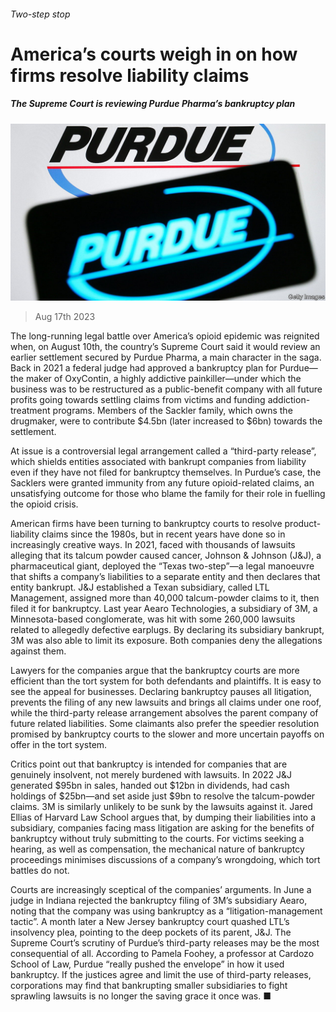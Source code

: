 ###### Two-step stop

# America’s courts weigh in on how firms resolve liability claims 

##### The Supreme Court is reviewing Purdue Pharma’s bankruptcy plan 

![image](images/20230819_WBP506.jpg) 

> Aug 17th 2023 

The long-running legal battle over America’s opioid epidemic was reignited when, on August 10th, the country’s Supreme Court said it would review an earlier settlement secured by Purdue Pharma, a main character in the saga. Back in 2021 a federal judge had approved a bankruptcy plan for Purdue—the maker of OxyContin, a highly addictive painkiller—under which the business was to be restructured as a public-benefit company with all future profits going towards settling claims from victims and funding addiction-treatment programs. Members of the Sackler family, which owns the drugmaker, were to contribute $4.5bn (later increased to $6bn) towards the settlement.

At issue is a controversial legal arrangement called a “third-party release”, which shields entities associated with bankrupt companies from liability even if they have not filed for bankruptcy themselves. In Purdue’s case, the Sacklers were granted immunity from any future opioid-related claims, an unsatisfying outcome for those who blame the family for their role in fuelling the opioid crisis.

American firms have been turning to bankruptcy courts to resolve product-liability claims since the 1980s, but in recent years have done so in increasingly creative ways. In 2021, faced with thousands of lawsuits alleging that its talcum powder caused cancer, Johnson &amp; Johnson (J&amp;J), a pharmaceutical giant, deployed the “Texas two-step”—a legal manoeuvre that shifts a company’s liabilities to a separate entity and then declares that entity bankrupt. J&amp;J established a Texan subsidiary, called LTL Management, assigned more than 40,000 talcum-powder claims to it, then filed it for bankruptcy. Last year Aearo Technologies, a subsidiary of 3M, a Minnesota-based conglomerate, was hit with some 260,000 lawsuits related to allegedly defective earplugs. By declaring its subsidiary bankrupt, 3M was also able to limit its exposure. Both companies deny the allegations against them.

Lawyers for the companies argue that the bankruptcy courts are more efficient than the tort system for both defendants and plaintiffs. It is easy to see the appeal for businesses. Declaring bankruptcy pauses all litigation, prevents the filing of any new lawsuits and brings all claims under one roof, while the third-party release arrangement absolves the parent company of future related liabilities. Some claimants also prefer the speedier resolution promised by bankruptcy courts to the slower and more uncertain payoffs on offer in the tort system.

Critics point out that bankruptcy is intended for companies that are genuinely insolvent, not merely burdened with lawsuits. In 2022 J&amp;J generated $95bn in sales, handed out $12bn in dividends, had cash holdings of $25bn—and set aside just $9bn to resolve the talcum-powder claims. 3M is similarly unlikely to be sunk by the lawsuits against it. Jared Ellias of Harvard Law School argues that, by dumping their liabilities into a subsidiary, companies facing mass litigation are asking for the benefits of bankruptcy without truly submitting to the courts. For victims seeking a hearing, as well as compensation, the mechanical nature of bankruptcy proceedings minimises discussions of a company’s wrongdoing, which tort battles do not. 

Courts are increasingly sceptical of the companies’ arguments. In June a judge in Indiana rejected the bankruptcy filing of 3M’s subsidiary Aearo, noting that the company was using bankruptcy as a “litigation-management tactic”. A month later a New Jersey bankruptcy court quashed LTL’s insolvency plea, pointing to the deep pockets of its parent, J&amp;J. The Supreme Court’s scrutiny of Purdue’s third-party releases may be the most consequential of all. According to Pamela Foohey, a professor at Cardozo School of Law, Purdue “really pushed the envelope” in how it used bankruptcy. If the justices agree and limit the use of third-party releases, corporations may find that bankrupting smaller subsidiaries to fight sprawling lawsuits is no longer the saving grace it once was. ■


